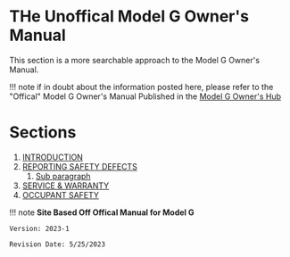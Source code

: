 # THe Unoffical Model G Owner's Manual


This section is a more searchable approach to the Model G Owner's Manual. 


!!! note
    if in doubt about the information posted here,  please refer to the "Offical" Model G Owner's Manual Published in the [Model G Owner's Hub](https://www.brinkleyrv.com/owners-hub-model-g/)




# Sections
1. [INTRODUCTION](../manual/sec1/index.md)
2. [REPORTING SAFETY DEFECTS](../manual/sec2/index.md)
    1. [Sub paragraph](paragraph1.md#sub-paragraph)
3. [SERVICE & WARRANTY](../manual/sec3/index.md)
4. [OCCUPANT SAFETY]()






!!! note
    **Site Based Off Offical Manual for Model G**

    Version: 2023-1

    Revision Date: 5/25/2023